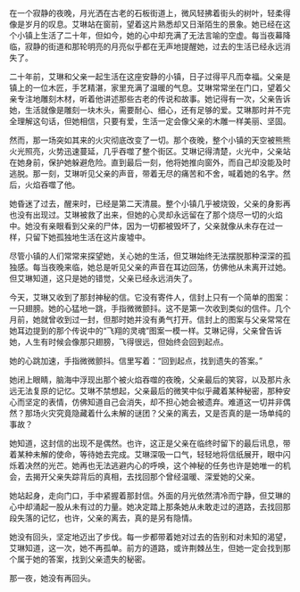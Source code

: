 在一个寂静的夜晚，月光洒在古老的石板街道上，微风轻拂着街头的树叶，轻柔得像是岁月的叹息。艾琳站在窗前，望着这片熟悉却又日渐陌生的景象。她已经在这个小镇上生活了二十年，但如今，她的心中却充满了无法言喻的空虚。每当夜幕降临，寂静的街道和那轮明亮的月亮似乎都在无声地提醒她，过去的生活已经永远消失了。

二十年前，艾琳和父亲一起生活在这座安静的小镇，日子过得平凡而幸福。父亲是镇上的一位木匠，手艺精湛，家里充满了温暖的气息。艾琳常常坐在门口，望着父亲专注地雕刻木材，听着他讲述那些古老的传说和故事。她记得有一次，父亲告诉她，生活就像是雕刻一块木头，需要耐心、细心，还有足够的爱。艾琳那时并不完全理解这句话，但她相信，只要有爱，生活一定会像父亲的木雕一样美丽、坚固。

然而，那一场突如其来的火灾彻底改变了一切。那个夜晚，整个小镇的天空被熊熊火光照亮，火势迅速蔓延，几乎吞噬了整个街区。艾琳记得清楚，火光中，父亲站在她身前，保护她躲避危险。直到最后一刻，他将她推向窗外，而自己却没能及时逃脱。那一刻，艾琳听见父亲的声音，带着无尽的痛苦和不舍，喊着她的名字。然后，火焰吞噬了他。

她昏迷了过去，醒来时，已经是第二天清晨。整个小镇几乎被烧毁，父亲的身影再也没有出现过。艾琳被救了出来，但她的心灵却永远留在了那个烧尽一切的火焰中。她没有亲眼看到父亲的尸体，因为一切都被毁坏了，父亲就像从未存在过一样，只留下她孤独地生活在这片废墟中。

尽管小镇的人们常常来探望她，关心她的生活，但艾琳始终无法摆脱那种深深的孤独感。每当夜晚来临，她总是听见父亲的声音在耳边回荡，仿佛他从未离开过她。但艾琳知道，这只是她的错觉，父亲已经永远消失了。

今天，艾琳又收到了那封神秘的信。它没有寄件人，信封上只有一个简单的图案：一只翅膀。她的心猛地一跳，手指微微颤抖。这不是第一次收到类似的信件。几个月前，她就曾收到过一封，但那时她并没有勇气打开。信封上的图案与父亲常常在她耳边提到的那个传说中的“飞翔的灵魂”图案一模一样。艾琳记得，父亲曾告诉她，人生有时候会像那只翅膀，飞得很远，但始终会回到起点。

她的心跳加速，手指微微颤抖。信里写着：“回到起点，找到遗失的答案。”

她闭上眼睛，脑海中浮现出那个被火焰吞噬的夜晚，父亲最后的笑容，以及那片永远无法复原的记忆。艾琳不禁想起，父亲最后的微笑中似乎藏着某种秘密，那种安心而坚定的表情，仿佛知道自己会消失，却不担心她会被遗弃。难道这一切并非偶然？那场火灾究竟隐藏着什么未解的谜团？父亲的离去，又是否真的是一场单纯的事故？

她知道，这封信的出现不是偶然。也许，这正是父亲在临终时留下的最后讯息，带着某种未解的使命，等待她去完成。艾琳深吸一口气，轻轻地将信纸展开，眼中闪烁着决然的光芒。她再也无法逃避内心的呼唤，这个神秘的任务也许是她唯一的机会，去揭开父亲失踪背后的真相，去找回那个曾经温暖、深爱她的父亲。

她站起身，走向门口，手中紧握着那封信。外面的月光依然清冷而宁静，但艾琳的心中却涌起一股从未有过的力量。她决定踏上那条她从未敢走过的道路，去找回那段失落的记忆，也许，父亲的离去，真的是另有隐情。

她没有回头，坚定地迈出了步伐。每一步都带着她对过去的告别和对未知的渴望，艾琳知道，这一次，她不再孤单。前方的道路，或许荆棘丛生，但她一定会找到那个属于她的答案，找到父亲遗失的秘密。

那一夜，她没有再回头。